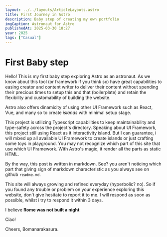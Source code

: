 ```yaml
---
layout: ../../layouts/ArticleLayouts.astro
title: First Journey in Astro
description: Baby step of creating my own portfolio
imgCaption: Astronaut for Astro
publishedAt: 2025-03-30 18:27
year: 2025
tags: ["Casual"]
---
```


# First Baby step

Hello! This is my first baby step exploring Astro as an astronaut. As we know about this tool (or framework if you think so) have great capabilities to easing creator and content writer to deliver their content without spending their precious times to setup this and that (boilerplate) and retain the flexibility and customability of building the website.

Astro also offers dinamicity of using other UI Framework such as React, Vue, and many so to create _islands_ with minimal setup stage.

This project is utilizing Typescript capabilities to keep maintainability and type-safety across the project's directory. Speaking about UI Framework, this project still using React as it interactivity island. But I can guarantee, i will mixed up all available UI Framework to create islands or just crafting some toys in playground. You may not recognize which part of this site that use which UI Framework. With Astro's magic, it render all the parts as static HTML.

By the way, this post is written in markdown. See? you aren't noticing which part that giving sign of markdown characteristic as you always see on github `readme.md`.

This site will always growing and refined everyday (hyperbolic? no). So if you found any trouble or problem on your experience exploring this website, don't give hesitate to report it to me. I will respond as soon as possible, whilst i try to respond it within 3 days.

I believe **Rome was not built a night**

Ciao!

Cheers,
Bomanarakasura.
